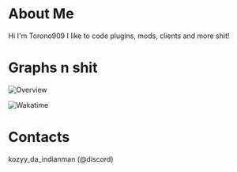 # About Me
Hi I'm Torono909 I like to code plugins, mods, clients and more shit!

# Graphs n shit

![Overview](https://github-readme-stats.vercel.app/api?username=Torono909&count_private=true&title_color=CC88BB&text_color=885566&bg_color=20,F2FBFF,E6F8FF,FFE6EB,FFF2F5)

![Wakatime](https://github-readme-stats.vercel.app/api/wakatime?username=Torono909&title_color=CC88BB&text_color=885566&bg_color=20,F2FBFF,E6F8FF,FFE6EB,FFF2F5)


# Contacts

kozyy_da_indianman (@discord)
